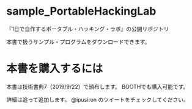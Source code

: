 # sample_PortableHackingLab
『1日で自作するポータブル・ハッキング・ラボ』の公開リポジトリ

本書で扱うサンプル・プログラムをダウンロードできます。

# 本書を購入するには

本書は技術書典7（2019/9/22）で頒布します。
BOOTHでも購入可能です。

詳細は追って追加します。
@ipusiron のツイートをチェックしてください。
